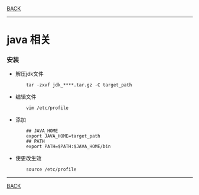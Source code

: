 [BACK](README.md)

---
# java 相关


### 安装

* 解压jdk文件
    ```shell
        tar -zxvf jdk_****.tar.gz -C target_path
    ```

* 编辑文件
    ```shell
        vim /etc/profile
    ```
* 添加
    ```shell
        ## JAVA_HOME
        export JAVA_HOME=target_path
        ## PATH
        export PATH=$PATH:$JAVA_HOME/bin
    ```

* 使更改生效
    ```shell
        source /etc/profile
    ```

---  
[BACK](README.md)
